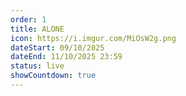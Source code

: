 ```yaml
---
order: 1
title: ALONE
icon: https://i.imgur.com/MiOsW2g.png
dateStart: 09/10/2025
dateEnd: 11/10/2025 23:59
status: live
showCountdown: true
---
```

